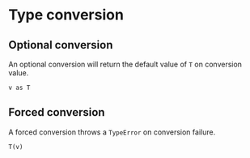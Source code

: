 # Type conversion

## Optional conversion

An optional conversion will return the default value of `T` on conversion value.

```
v as T
```

## Forced conversion

A forced conversion throws a `TypeError` on conversion failure.

```
T(v)
```